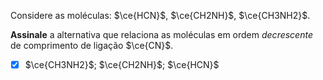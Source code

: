 Considere as moléculas: $\ce{HCN}$, $\ce{CH2NH}$, $\ce{CH3NH2}$.

**Assinale** a alternativa que relaciona as moléculas em ordem *decrescente* de comprimento de ligação $\ce{CN}$.

- [x] $\ce{CH3NH2}$; $\ce{CH2NH}$; $\ce{HCN}$
